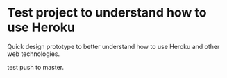 # Test project to understand how to use Heroku
Quick design prototype to better understand how to use Heroku and other web technologies.

test push to master.
